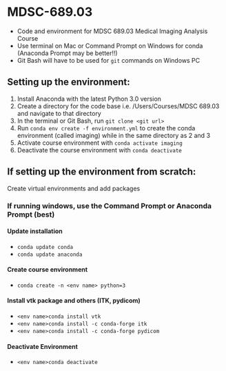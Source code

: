 # MDSC-689.03
- Code and environment for MDSC 689.03 Medical Imaging Analysis Course
- Use terminal on Mac or Command Prompt on Windows for conda (Anaconda Prompt may be better!!)
- Git Bash will have to be used for `git` commands on Windows PC

## Setting up the environment:

1. Install Anaconda with the latest Python 3.0 version
2. Create a directory for the code base i.e. /Users/Courses/MDSC 689.03 and navigate to that directory
3. In the terminal or Git Bash, run `git clone <git url>`
4. Run `conda env create -f environment.yml` to create the conda environment (called imaging) while in the same directory as 2 and 3
5. Activate course environment with `conda activate imaging`
6. Deactivate the course environment with `conda deactivate`

## If setting up the environment from scratch:

Create virtual environments and add packages
  ### If running windows, use the Command Prompt or Anaconda Prompt (best)
  
  #### Update installation
  - `conda update conda`
  - `conda update anaconda`
  
  #### Create course environment
  - `conda create -n <env name> python=3`
  
  #### Install vtk package and others (ITK, pydicom)
  - `<env name>conda install vtk`
  - `<env name>conda install -c conda-forge itk`
  - `<env name>conda install -c conda-forge pydicom`
  
  #### Deactivate Environment
  - `<env name>conda deactivate`
  
